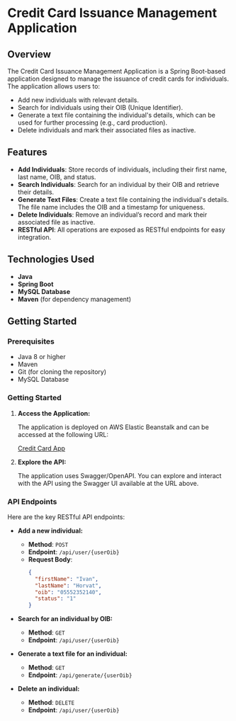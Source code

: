 # **Credit Card Issuance Management Application**

## **Overview**

The Credit Card Issuance Management Application is a Spring Boot-based application designed to manage the issuance of credit cards for individuals. The application allows users to:

- Add new individuals with relevant details.
- Search for individuals using their OIB (Unique Identifier).
- Generate a text file containing the individual's details, which can be used for further processing (e.g., card production).
- Delete individuals and mark their associated files as inactive.

## **Features**

- **Add Individuals**: Store records of individuals, including their first name, last name, OIB, and status.
- **Search Individuals**: Search for an individual by their OIB and retrieve their details.
- **Generate Text Files**: Create a text file containing the individual's details. The file name includes the OIB and a timestamp for uniqueness.
- **Delete Individuals**: Remove an individual’s record and mark their associated file as inactive.
- **RESTful API**: All operations are exposed as RESTful endpoints for easy integration.

## **Technologies Used**

- **Java**
- **Spring Boot**
- **MySQL Database**
- **Maven** (for dependency management)

## **Getting Started**

### **Prerequisites**

- Java 8 or higher
- Maven
- Git (for cloning the repository)
- MySQL Database

### **Getting Started**

1. **Access the Application:**

   The application is deployed on AWS Elastic Beanstalk and can be accessed at the following URL:

   [Credit Card App](http://creditcardtestapp-env.eba-3pibv92s.us-east-1.elasticbeanstalk.com/swagger-ui/index.html)

2. **Explore the API:**

   The application uses Swagger/OpenAPI. You can explore and interact with the API using the Swagger UI available at the URL above.

   
### **API Endpoints**

Here are the key RESTful API endpoints:

- **Add a new individual:**
  - **Method**: `POST`
  - **Endpoint**: `/api/user/{userOib}`
  - **Request Body**:
    ```json
    {
      "firstName": "Ivan",
      "lastName": "Horvat",
      "oib": "05552352140",
      "status": "1"
    }
    ```

- **Search for an individual by OIB:**
  - **Method**: `GET`
  - **Endpoint**: `/api/user/{userOib}`

- **Generate a text file for an individual:**
  - **Method**: `GET`
  - **Endpoint**: `/api/generate/{userOib}`

- **Delete an individual:**
  - **Method**: `DELETE`
  - **Endpoint**: `/api/user/{userOib}`

